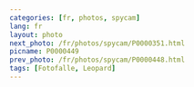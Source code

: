 ```yaml
---
categories: [fr, photos, spycam]
lang: fr
layout: photo
next_photo: /fr/photos/spycam/P0000351.html
picname: P0000449
prev_photo: /fr/photos/spycam/P0000448.html
tags: [Fotofalle, Leopard]
---
```

